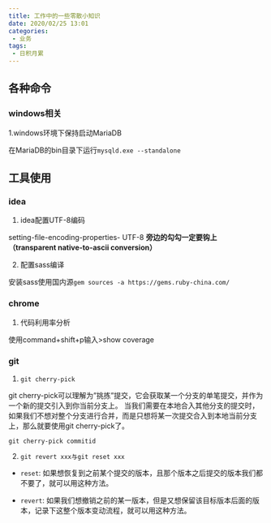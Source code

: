 ```yaml
---
title: 工作中的一些零散小知识
date: 2020/02/25 13:01
categories: 
 - 业务
tags: 
 - 日积月累
---
```


<!-- more -->

## 各种命令

### windows相关
1.windows环境下保持启动MariaDB

在MariaDB的bin目录下运行`mysqld.exe --standalone`


## 工具使用

### idea
1. idea配置UTF-8编码

setting-file-encoding-properties- UTF-8 **旁边的勾勾一定要钩上（transparent native-to-ascii conversion）**

2. 配置sass编译

安装sass使用国内源`gem sources -a https://gems.ruby-china.com/`

### chrome

1. 代码利用率分析

使用command+shift+p输入>show coverage

### git

1. `git cherry-pick`

git cherry-pick可以理解为”挑拣”提交，它会获取某一个分支的单笔提交，并作为一个新的提交引入到你当前分支上。 当我们需要在本地合入其他分支的提交时，如果我们不想对整个分支进行合并，而是只想将某一次提交合入到本地当前分支上，那么就要使用git cherry-pick了。

`git cherry-pick commitid`

2. `git revert xxx与git reset xxx`

- `reset`: 如果想恢复到之前某个提交的版本，且那个版本之后提交的版本我们都不要了，就可以用这种方法。

- `revert`: 如果我们想撤销之前的某一版本，但是又想保留该目标版本后面的版本，记录下这整个版本变动流程，就可以用这种方法。








